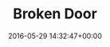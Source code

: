 ---
title:		"Broken Door"
type:		"photos"
mediatype:		"upload"
location:		"Berlin, Germany"
date:		"2016-05-29 14:32:47+00:00"
album:		"abandoned"
filename:		"stadtbad-wedding-door.md"
series:		"stadtbad"
cl_public_id:		"abandoned/stadtbad-wedding-door"
cl_version:		1497000035
format:		"tiff"
bytes:		1416564
width:		810
height:		1440
colours:
- "#010101"
- "#070501"
- "#1F180D"
- "#040200"
- "#20160F"
- "#775E41"
exposure_mode:		"Auto"
program:		"Aperture-priority AE"
aperture:		"2.8"
focal_length:		"24.0 mm"
iso:		"500"
shutter_speed:		"1/40"
metering:		"Spot"
flash:		"Off, Did not fire"
white_balance:		"As Shot"
colour_temp:		"7050"
has_crop:		"false"
orientation:		"Horizontal (normal)"
camera_model:		"NIKON D800"
lens_info:		"24-70mm f/2.8"
artist:		"No artist info"
x_resolution:		"300"
y_resolution:		"300"
---